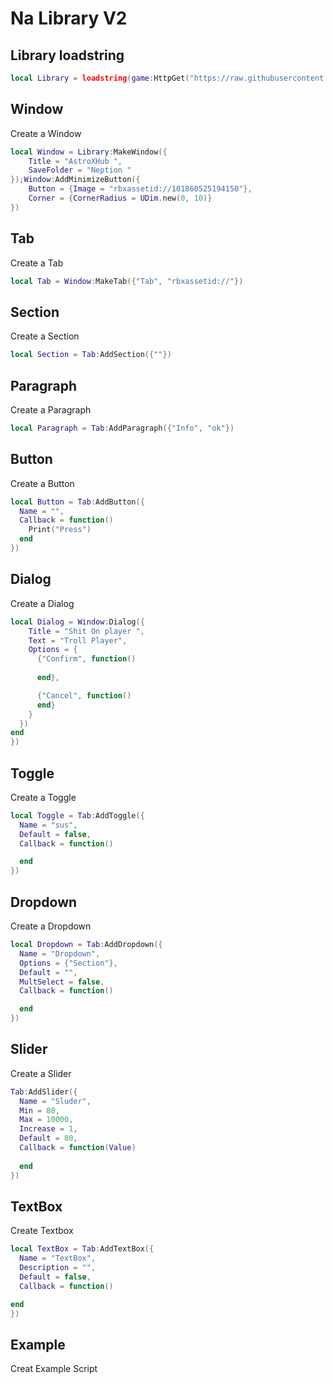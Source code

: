 # Na Library V2 
## Library loadstring
```lua
local Library = loadstring(game:HttpGet("https://raw.githubusercontent.com/AstroXTeam/Project-/refs/heads/main/V3.lua%20(1).txt"))()
```




## Window
Create a Window
```lua
local Window = Library:MakeWindow({
    Title = "AstroXHub ",
    SaveFolder = "Neption "
});Window:AddMinimizeButton({
    Button = {Image = "rbxassetid://101860525194150"},
    Corner = {CornerRadius = UDim.new(0, 10)}
})
```

## Tab
Create a Tab
```lua
local Tab = Window:MakeTab({"Tab", "rbxassetid://"})
```

## Section
Create a Section
```lua
local Section = Tab:AddSection({""})
```

## Paragraph
Create a Paragraph 
```lua
local Paragraph = Tab:AddParagraph({"Info", "ok"})
```


## Button
Create a Button
```lua
local Button = Tab:AddButton({
  Name = "",
  Callback = function()
    Print("Press") 
  end
})

```

## Dialog
Create a Dialog
```lua
local Dialog = Window:Dialog({
    Title = "Shit On player ",
    Text = "Troll Player",
    Options = {
      {"Confirm", function()
        
      end},

      {"Cancel", function()
      end}
    }
  })
end
})

```

## Toggle
Create a Toggle
```lua
local Toggle = Tab:AddToggle({
  Name = "sus",
  Default = false,
  Callback = function()

  end
})

```

## Dropdown
Create a Dropdown
```lua
local Dropdown = Tab:AddDropdown({
  Name = "Dropdown",
  Options = {"Section"},
  Default = "", 
  MultSelect = false,
  Callback = function()

  end
})
```

## Slider
Create a Slider
```lua
Tab:AddSlider({
  Name = "Sluder",
  Min = 80,
  Max = 10000,
  Increase = 1,
  Default = 80,
  Callback = function(Value)
    
  end
})

```

## TextBox
Create Textbox
```lua
local TextBox = Tab:AddTextBox({
  Name = "TextBox",
  Description = "", 
  Default = false,
  Callback = function()

end
})

```

## Example 
Creat Example Script
```lua
```
